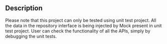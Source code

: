 ## Description

Please note that this project can only be tested using unit test project. All the data in the repository interface is being injected by Mock present in unit test project. User can check the functionality of all the APIs, simply by debugging the unit tests.
